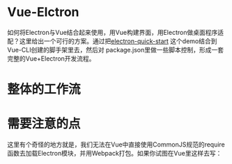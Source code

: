 # Vue-Elctron
如何将Electron与Vue结合起来使用，用Vue构建界面，用Electron做桌面程序适配？这里给出一个可行的方案。通过把[electron-quick-start](https://www.electronjs.org/docs/tutorial/first-app#%E5%B0%9D%E8%AF%95%E6%AD%A4%E4%BE%8B) 这个demo结合到Vue-CLI创建的脚手架里去，然后对 package.json里做一些脚本控制，形成一套完整的Vue+Electron开发流程。

# 整体的工作流

# 需要注意的点

这里有个奇怪的地方就是，我们无法在Vue中直接使用CommonJS规范的require函数去加载Electron模块，并用Webpack打包。如果你试图在Vue里这样去写：
```

```
